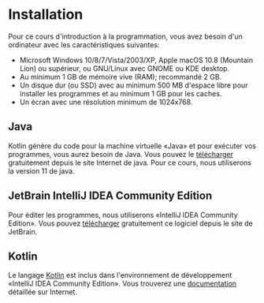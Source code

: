 # Installation

Pour ce cours d'introduction à la programmation, vous avez besoin
d'un ordinateur avec les caractéristiques suivantes:

* Microsoft Windows 10/8/7/Vista/2003/XP, Apple macOS 10.8 (Mountain Lion)
  ou supérieur, ou GNU/Linux avec GNOME ou KDE desktop.
* Au minimum 1 GB de mémoire vive (RAM); recommandé 2 GB.
* Un disque dur (ou SSD) avec au minimum 500 MB d'espace libre pour installer
  les programmes et au minimum 1 GB pour les caches.
* Un écran avec une résolution minimum de 1024x768.

## Java

Kotlin génère du code pour la machine virtuelle «Java» et pour exécuter vos programmes, vous aurez besoin de Java. Vous pouvez le
[télécharger](https://www.oracle.com/technetwork/java/javase/downloads/jdk11-downloads-5066655.html) gratuitement depuis le site Internet de java.
Pour ce cours, nous utiliserons la version 11 de java.

## JetBrain IntelliJ IDEA Community Edition

Pour éditer les programmes, nous utiliserons «IntelliJ IDEA Community Edition». Vous pouvez
[télécharger](https://www.jetbrains.com/idea/download/) gratuitement
ce logiciel depuis le site de JetBrain.

## Kotlin

Le langage [Kotlin](https://kotlinlang.org/) est inclus dans l'environnement de développement «IntelliJ IDEA Community Edition». Vous trouverez une
[documentation](https://kotlinlang.org/docs/reference/) détaillée sur Internet.